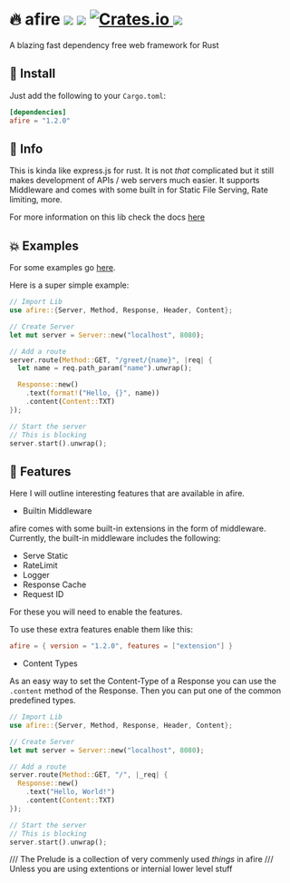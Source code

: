# 🔥 afire <a href="https://github.com/Basicprogrammer10/afire/actions"><img src="https://img.shields.io/github/workflow/status/Basicprogrammer10/afire/CI?label=Tests"></a> <a href="#"><img src="https://img.shields.io/tokei/lines/github/Basicprogrammer10/afire?label=Total%20Lines"></a> <a href="https://crates.io/crates/afire"><img alt="Crates.io" src="https://img.shields.io/crates/v/afire"> <img src="https://img.shields.io/crates/d/afire?label=Downloads"></a>

A blazing fast dependency free web framework for Rust

## 💠 Install

Just add the following to your `Cargo.toml`:

```toml
[dependencies]
afire = "1.2.0"
```

## 📄 Info

This is kinda like express.js for rust. It is not _that_ complicated but it still makes development of APIs / web servers much easier. It supports Middleware and comes with some built in for Static File Serving, Rate limiting,  more.

For more information on this lib check the docs [here](https://crates.io/crates/afire)

## 💥 Examples

For some examples go [here](https://github.com/Basicprogrammer10/afire/tree/main/examples).

Here is a super simple example:

```rust
// Import Lib
use afire::{Server, Method, Response, Header, Content};

// Create Server
let mut server = Server::new("localhost", 8080);

// Add a route
server.route(Method::GET, "/greet/{name}", |req| {
  let name = req.path_param("name").unwrap();

  Response::new()
    .text(format!("Hello, {}", name))
    .content(Content::TXT)
});

// Start the server
// This is blocking
server.start().unwrap();
```

## 🔧 Features

Here I will outline interesting features that are available in afire.

- Builtin Middleware

afire comes with some built-in extensions in the form of middleware.
Currently, the built-in middleware includes the following:
- Serve Static
- RateLimit
- Logger
- Response Cache
- Request ID

For these you will need to enable the features.

To use these extra features enable them like this:

```toml
afire = { version = "1.2.0", features = ["extension"] }
```

- Content Types

As an easy way to set the Content-Type of a Response you can use the `.content` method of the Response.
Then you can put one of the common predefined types.

```rust
// Import Lib
use afire::{Server, Method, Response, Header, Content};

// Create Server
let mut server = Server::new("localhost", 8080);

// Add a route
server.route(Method::GET, "/", |_req| {
  Response::new()
    .text("Hello, World!")
    .content(Content::TXT)
});

// Start the server
// This is blocking
server.start().unwrap();
```
/// The Prelude is a collection of very commenly used *things* in afire
/// Unless you are using extentions or internial lower level stuff
